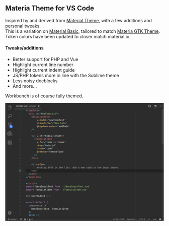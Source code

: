 ## Materia Theme for VS Code

Inspired by and derived from [Material Theme](https://github.com/equinusocio/material-theme), with a few additions and personal tweaks.   
This is a variation on [Material Basic](https://github.com/m-thorsen/vscode-material-mt),
tailored to match [Materia GTK Theme](https://github.com/nana-4/materia-theme).  
Token colors have been updated to closer match material.io

#### Tweaks/additions
* Better support for PHP and Vue
* Highlight current line number
* Highlight current indent guide
* JS/PHP tokens more in line with the Sublime theme
* Less noisy docblocks
* And more...

Workbench is of course fully themed.

![screenshot](./images/screenshot.png)


